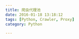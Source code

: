 ```yaml
---
title: 爬虫代理池
date: 2016-01-18 13:18:12
tags: [Python, Crawler, Proxy]
category: Python

---
```



#

